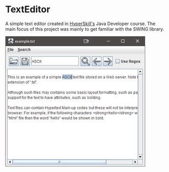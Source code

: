# TextEditor
A simple text editor created in [HyperSkill's](https://hyperskill.org/) Java Developer course. The main focus of this project was mainly to get familiar with the SWING library.

![Screenshot of text editor](/src/com/company/resources/screenshot.png?raw=true "Optional Title")
